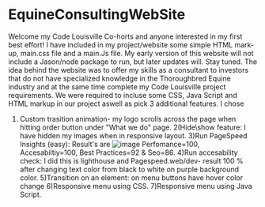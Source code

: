 # EquineConsultingWebSite
Welcome my Code Louisville Co-horts and anyone interested in my first best effort!
I have included in my project/website some simple HTML mark-up, main.css file and a main.Js file.
My early version of this website will not include a Jason/node package to run, but later updates will. Stay tuned.
The idea behind the website was to offer my skills as a consultant to investors that do not have specialized knowledge in the Thoroughbred Equine industry and at the same time complete my Code Louisville project requirements.
We were required to incluse some CSS, Java Script and HTML markup in our project aswell as pick 3 additional features. 
I chose 
1) Custom trasition animation- my logo scrolls across the page when hitting order button under "What we do" page.
2(Hide\show feature: I have hidden my images when in responsive layout. 
3)Run PageSpeed Insights (easy): Result's are ![image](https://user-images.githubusercontent.com/112572131/202228456-b9ffe4fa-e13c-40eb-9c58-f0523a40338f.png) Perfomance=100, Accesabiltiy=100, Best Practices=92 & Seo=86.
4)Run accesability check: I did this is lighthouse and Pagespeed.web/dev- result 100 % after changing text color from black to white on purple background color. 
5)Transition on an element: on menu buttons have hover color change
6)Responsive menu using CSS.
7)Responsive menu using Java Script.

